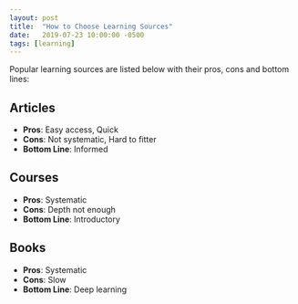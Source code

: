 ```yaml
---
layout: post
title:  "How to Choose Learning Sources"
date:   2019-07-23 10:00:00 -0500
tags: [learning]
---
```


Popular learning sources are listed below with their pros, cons and bottom lines:

## Articles

* **Pros**: Easy access, Quick
* **Cons**: Not systematic, Hard to fitter
* **Bottom Line**: Informed

## Courses

* **Pros**: Systematic
* **Cons**: Depth not enough
* **Bottom Line**: Introductory

## Books

* **Pros**: Systematic
* **Cons**: Slow
* **Bottom Line**: Deep learning

